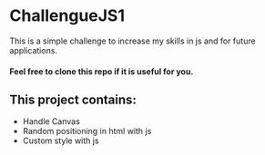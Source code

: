 # ChallengueJS1

This is a simple challenge to increase my skills in js and for future applications.

#### Feel free to clone this repo if it is useful for you.

## This project contains:

-   Handle Canvas
-   Random positioning in html with js
-   Custom style with js
